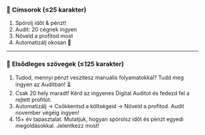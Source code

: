 ### 🎯 **Címsorok (≤25 karakter)**

1. Spórolj időt & pénzt!
2. Audit: 20 cégnek ingyen
3. Növeld a profitod most
4. Automatizálj okosan 🚀

---

### 📝 **Elsődleges szövegek (≤125 karakter)**

1. Tudod, mennyi pénzt veszítesz manuális folyamatokkal? Tudd meg ingyen az Auditban! ⏳
2. Csak 20 hely maradt! Kérd az ingyenes Digital Auditot és fedezd fel a rejtett profitot.
3. Automatizálj → Csökkentsd a költségeid → Növeld a profitod. Audit november végéig ingyen!
4. 15+ év tapasztalat. Mutatjuk, hogyan spórolsz időt és pénzt egyedi megoldásokkal. Jelentkezz most!